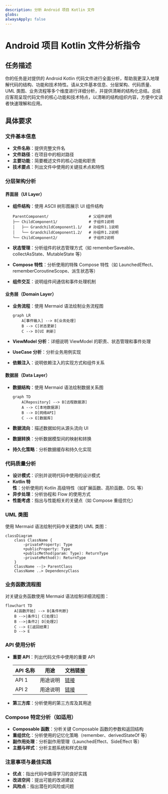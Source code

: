 ```yaml
---
description: 分析 Android 项目 Kotlin 文件
globs: 
alwaysApply: false
---
```

# Android 项目 Kotlin 文件分析指令

## 任务描述

你的任务是对提供的 Android Kotlin 代码文件进行全面分析，帮助我更深入地理解代码的结构、功能和技术特性。请从文件基本信息、分层架构、代码质量、UML 类图、业务流程等多个维度进行详细分析，并提供清晰的结构化总结。总结应客观呈现代码文件的核心功能和技术特点，以清晰的结构组织内容，方便中文读者快速理解和应用。

## 具体要求

### 文件基本信息

- **文件名称**：提供完整文件名
- **文件路径**：在项目中的相对路径
- **主要功能**：简要概述文件的核心功能和职责
- **技术要点**：列出文件中使用的关键技术点和特性

### 分层架构分析

#### 界面层（UI Layer）

- **组件结构**：使用 ASCII 树形图展示 UI 组件结构

  ```plaintext
  ParentComponent/                  # 父组件说明
  ├── ChildComponent1/              # 子组件1说明
  │   ├── GrandchildComponent1.1/   # 孙组件1.1说明
  │   └── GrandchildComponent1.2/   # 孙组件1.2说明
  └── ChildComponent2/              # 子组件2说明
  ```

- **状态管理**：分析组件的状态管理方式（如 rememberSaveable、collectAsState、MutableState 等）
- **Compose 特性**：分析使用的特殊 Compose 特性（如 LaunchedEffect、rememberCoroutineScope、派生状态等）
- **组件交互**：说明组件间通信和事件处理机制

#### 业务层（Domain Layer）

- **业务流程**：使用 Mermaid 语法绘制业务流程图

  ```mermaid
  graph LR
      A[事件输入] --> B[业务处理]
      B --> C[状态更新]
      C --> D[UI 刷新]
  ```

- **ViewModel 分析**：详细说明 ViewModel 的职责、状态管理和事件处理
- **UseCase 分析**：分析业务用例实现
- **依赖注入**：说明依赖注入的实现方式和组件关系

#### 数据层（Data Layer）

- **数据结构**：使用 Mermaid 语法绘制数据关系图

  ```mermaid
  graph TD
      A[Repository] --> B[远程数据源]
      A --> C[本地数据源]
      B --> D[网络API]
      C --> E[数据库]
  ```

- **数据流向**：描述数据如何从源头流向 UI
- **数据转换**：分析数据模型间的映射和转换
- **持久化策略**：分析数据缓存和持久化实现

### 代码质量分析

- **设计模式**：识别并说明代码中使用的设计模式
- **Kotlin 特性**：分析使用的 Kotlin 高级特性（如扩展函数、高阶函数、DSL 等）
- **异步处理**：分析协程和 Flow 的使用方式
- **性能考虑**：指出与性能相关的关键点（如 Compose 重组优化）

### UML 类图

使用 Mermaid 语法绘制代码中关键类的 UML 类图：

```mermaid
classDiagram
    class ClassName {
        -privateProperty: Type
        +publicProperty: Type
        +publicMethod(param: Type): ReturnType
        -privateMethod(): ReturnType
    }
    ClassName --|> ParentClass
    ClassName ..> DependencyClass
```

### 业务函数流程图

对关键业务函数使用 Mermaid 语法绘制详细流程图：

```mermaid
flowchart TD
    A[函数开始] --> B{条件判断}
    B -->|条件1| C[处理1]
    B -->|条件2| D[处理2]
    C --> E[返回结果]
    D --> E
```

### API 使用分析

- **重要 API**：列出代码文件中使用的重要 API

  | API 名称 | 用途 | 文档链接 |
  |---------|------|---------|
  | API 1   | 用途说明 | [链接](https://example.com) |
  | API 2   | 用途说明 | [链接](https://example.com) |

- **第三方库**：分析使用的第三方库及其用途

### Compose 特定分析（如适用）

- **Composable 函数**：分析关键 Composable 函数的参数和返回结构
- **重组优化**：分析使用的记忆化策略（remember、derivedStateOf 等）
- **副作用处理**：分析副作用管理（LaunchedEffect、SideEffect 等）
- **主题与样式**：分析主题系统和样式处理

### 注意事项与最佳实践

- **优点**：指出代码中值得学习的良好实践
- **改进空间**：提出可能的改进建议
- **风险点**：指出潜在的风险或问题
